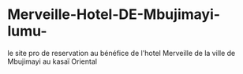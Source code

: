 # Merveille-Hotel-DE-Mbujimayi-lumu-
le site pro de reservation au bénéfice de l'hotel Merveille de la ville de Mbujimayi au kasaï Oriental
